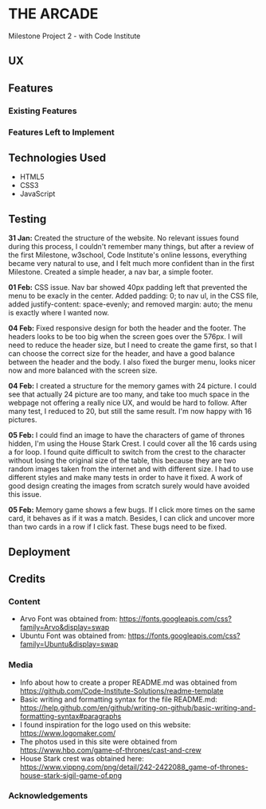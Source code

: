 # THE ARCADE

Milestone Project 2 - with Code Institute



## UX


## Features


### Existing Features


### Features Left to Implement

## Technologies Used
- HTML5
- CSS3
- JavaScript

## Testing
**31 Jan:** Created the structure of the website. No relevant issues found during this process, I couldn't remember many things, but after a review of the first Milestone, w3school, Code Institute's online lessons, everything became very natural to use, and I felt much more confident than in the first Milestone. Created a simple header, a nav bar, a simple footer.

**01 Feb:** CSS issue. Nav bar showed 40px padding left that prevented the menu to be exacly in the center. Added padding: 0; to nav ul, in the CSS file, added justify-content: space-evenly; and removed margin: auto; the menu is exactly where I wanted now.

**04 Feb:** Fixed responsive design for both the header and the footer. The headers looks to be too big when the screen goes over the 576px. I will need to reduce the header size, but I need to create the game first, so that I can choose the correct size for the header, and have a good balance between the header and the body. I also fixed the burger menu, looks nicer now and more balanced with the screen size.

**04 Feb:** I created a structure for the memory games with 24 picture. I could see that actually 24 picture are too many, and take too much space in the webpage not offering a really nice UX, and would be hard to follow. After many test, I reduced to 20, but still the same result. I'm now happy with 16 pictures.

**05 Feb:** I could find an image to have the characters of game of thrones hidden, I'm using the House Stark Crest. I could cover all the 16 cards using a for loop. I found quite difficult to switch from the crest to the character without losing the original size of the table, this because they are two random images taken from the internet and with different size. I had to use different styles and make many tests in order to have it fixed. A work of good design creating the images from scratch surely would have avoided this issue.

**05 Feb:** Memory game shows a few bugs. If I click more times on the same card, it behaves as if it was a match. Besides, I can click and uncover more than two cards in a row if I click fast. These bugs need to be fixed.



## Deployment


## Credits
### Content
- Arvo Font was obtained from: https://fonts.googleapis.com/css?family=Arvo&display=swap
- Ubuntu Font was obtained from: https://fonts.googleapis.com/css?family=Ubuntu&display=swap

### Media
- Info about how to create a proper README.md was obtained from https://github.com/Code-Institute-Solutions/readme-template
- Basic writing and formatting syntax for the file README.md: https://help.github.com/en/github/writing-on-github/basic-writing-and-formatting-syntax#paragraphs
- I found inspiration for the logo used on this website: https://www.logomaker.com/
- The photos used in this site were obtained from https://www.hbo.com/game-of-thrones/cast-and-crew
- House Stark crest was obtained here: https://www.vippng.com/png/detail/242-2422088_game-of-thrones-house-stark-sigil-game-of.png

### Acknowledgements